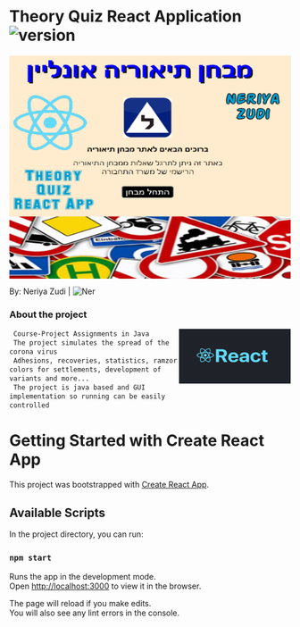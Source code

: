 # Theory Quiz React Application <img src="https://img.shields.io/badge/version-1.0-yellowgreen" alt="version" >

<img src="https://github.com/NeriyaZudi/Theory-Quiz-Recat-App/blob/main/project%20pictures/background.jpg" align="center"
     alt="cover" width="600" height="400">


 By: Neriya Zudi | <img src="https://img.shields.io/badge/Neriya-Programmer-blue" alt="Ner" > 
 
   <h3> About the project </h3>
   <img src="https://github.com/NeriyaZudi/Theory-Quiz-Recat-App/blob/main/project%20pictures/React%20logo.jpg" align="right"
     alt="JAVA logo" width="200" height="98">

     Course-Project Assignments in Java
     The project simulates the spread of the corona virus
     Adhesions, recoveries, statistics, ramzor colors for settlements, development of variants and more...
     The project is java based and GUI implementation so running can be easily controlled

# Getting Started with Create React App

This project was bootstrapped with [Create React App](https://github.com/facebook/create-react-app).

## Available Scripts

In the project directory, you can run:

### `npm start`

Runs the app in the development mode.\
Open [http://localhost:3000](http://localhost:3000) to view it in the browser.

The page will reload if you make edits.\
You will also see any lint errors in the console.

